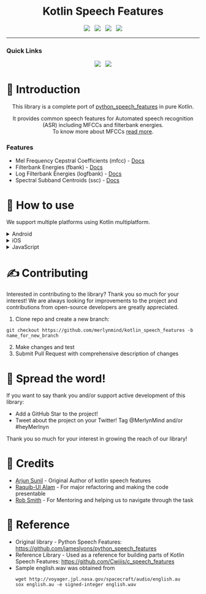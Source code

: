 <div align='center'>

<h1 align="center">
Kotlin Speech Features
</h1>


<img src="https://img.shields.io/badge/version-0.1.0-FDD835?style=for-the-badge"></img>	&nbsp; <img src="https://img.shields.io/badge/Kotlin-1.7.10-blue?style=for-the-badge&logo=kotlin"></img> &nbsp; <img src="https://img.shields.io/badge/license-MIT-chlorine?style=for-the-badge"></img> &nbsp; <img src="https://img.shields.io/jitpack/version/com.github.MerlynMind/kotlin_speech_features?style=for-the-badge"></img>

<!-- <img style="background-color: white;" src="https://assets.website-files.com/627028e6193b2d840a066eab/627028e6193b2d86cd066ee0_MM%20Logo.svg" loading="lazy" > -->
</center>

---

<h3 align="left">Quick Links</h3>


<a href="https://merlyn.org"><img src="https://img.shields.io/badge/home-ff7300?style=for-the-badge"></a>	&nbsp;
<a href="https://merlynmind.github.io/kotlin_speech_features/"><img src="https://img.shields.io/badge/Docs-2196F3?style=for-the-badge"></a>

</div>



# 📒 Introduction
<p align="center">
This library is a complete port of <a href="https://github.com/jameslyons/python_speech_features"> python_speech_features</a> in pure Kotlin. </p>
<p align="center">
It provides common speech features for Automated speech recognition (ASR) including MFCCs and filterbank energies.
<br>To know more about MFCCs <a href="http://www.practicalcryptography.com/miscellaneous/machine-learning/guide-mel-frequency-cepstral-coefficients-mfccs/">read more</a>.

### Features

- Mel Frequency Cepstral Coefficients (mfcc) - [Docs](https://merlynmind.github.io/kotlin_speech_features/-kotlin%20-speech%20-features/org.merlyn.kotlinspeechfeatures/-speech-features/mfcc.html)
- Filterbank Energies (fbank) - [Docs](https://merlynmind.github.io/kotlin_speech_features/-kotlin%20-speech%20-features/org.merlyn.kotlinspeechfeatures/-speech-features/fbank.html)
- Log Filterbank Energies (logfbank) - [Docs](https://merlynmind.github.io/kotlin_speech_features/-kotlin%20-speech%20-features/org.merlyn.kotlinspeechfeatures/-speech-features/logfbank.html)
- Spectral Subband Centroids (ssc) - [Docs](https://merlynmind.github.io/kotlin_speech_features/-kotlin%20-speech%20-features/org.merlyn.kotlinspeechfeatures/-speech-features/ssc.html)

</p>


# 🙋 How to use

We support multiple platforms using Kotlin multiplatform.

<details>
<summary> Android </summary>

## Integration
Add jitpack.io to your project's repositories:

```gradle
allProjects {
  repositories {
    google()
    maven { url 'https://jitpack.io' }
  }
}
```

Add artifact to your project:

```gradle
dependencies {
    implementation "org.merlyn:kotlin_speech_features:${version}"
}
```


## Example implementation

A sample app is included in this repo to help understand the implementation.

1. Convert your audio signal in the form of a float array. (A demo provided in the sample app)
2. Initialize speech features
	```kotlin
	private val speechFeatures = SpeechFeatures()
	```
3. Perform any of the 4 operations:
	```kotlin
	val result = speechFeatures.mfcc(MathUtils.normalize(wav), nFilt = 64)
	val result = speechFeatures.fbank(MathUtils.normalize(wav), nFilt = 64)
	val result = speechFeatures.logfbank(MathUtils.normalize(wav), nFilt = 64)
	val result = speechFeatures.ssc(MathUtils.normalize(wav), nFilt = 64)
	```
4. The result will contain a 2 dimensional matrix with the expected values.
	---
</details>

<details>
	<summary> iOS </summary>


## Integration

1. In XCode, go to `File > Add Packages...`
2. Paste in the URL of this repo in the search box
3. Select the package found
4. Click `Add Package` button


## Example implementation

A sample app is included in this repo to help understand the implementation.

1. Convert your audio signal in the form of an `KotlinIntArray` and normalize it.
   ```swift
   import KotlinSpeechFeatures

   let signal = [Int](1...1000) // Example signal
   let normalized = MathUtils.Companion.init().normalize(sig: toKotlinIntArray(arr: signal))

   func toKotlinIntArray(arr: [Int]) -> KotlinIntArray {
       let result = KotlinIntArray(size: Int32(arr.capacity))
       for i in 0...(arr.count-1) {
           result.set(index: Int32(i), value: Int32(arr[i]))
       }
       return result
   }
   ```
3. Initialize speech features
   ```swift
   let speechFeatures = SpeechFeatures()
   ```
4. Perform any of the 4 operations:
   ```swift
   let result = speechFeatures.mfcc(signal: normalized, sampleRate: 16000, winLen: 0.025, winStep: 0.01, numCep: 13, nFilt: 64, nfft: 512, lowFreq: 0, highFreq: ni;, preemph: 0.97, ceplifter: 22, appendEnergy: true, winFunc: nil)
   let result = speechFeatures.fbank(signal: normalized, sampleRate: 16000, winLen: 0.025, winStep: 0.01, nFilt: 64, nfft: 512, lowFreq: 0, highFreq: nil, preemph: 0.97, winFunc: nil)
   let result = speechFeatures.logfbank(signal: normalized, sampleRate: 16000, winLen: 0.025, winStep: 0.01, nFilt: 64, nfft: 512, lowFreq: 0, highFreq: nil, preemph: 0.97, winFunc: nil)
   let result = speechFeatures.ssc(signal: normalized, sampleRate: 16000, winLen: 0.025, winStep: 0.01, nFilt: 64, nfft: 512, lowFreq: 0, highFreq: nil, preemph: 0.97, winFunc: nil)
   ```
</details>

<details>
	<summary> JavaScript </summary>

  ```
  Coming soon...
  ```

</details>




# ✍️ Contributing
Interested in contributing to the library? Thank you so much for your interest!
We are always looking for improvements to the project and contributions from open-source developers are greatly appreciated.

1. Clone repo and create a new branch:
```
git checkout https://github.com/merlynmind/kotlin_speech_features -b name_for_new_branch
```
2. Make changes and test
3. Submit Pull Request with comprehensive description of changes

# 🌟 Spread the word!
If you want to say thank you and/or support active development of this library:

- Add a GitHub Star to the project!
- Tweet about the project on your Twitter!
Tag @MerlynMind and/or #heyMerlnyn

Thank you so much for your interest in growing the reach of our library!


# 🧡 Credits
- [Arjun Sunil](https://github.com/arjun921) - Original Author of kotlin speech features
- [Raquib-Ul Alam](https://github.com/alamkanak) - For major refactoring and making the code presentable
- [Rob Smith](https://github.com/robmsmt) - For Mentoring and helping us to navigate through the task

# 📝 Reference

- Original library - Python Speech Features: https://github.com/jameslyons/python_speech_features
- Reference Library - Used as a reference for building parts of Kotlin Speech Features: https://github.com/Cwiiis/c_speech_features
- Sample english.wav was obtained from
	```
	wget http://voyager.jpl.nasa.gov/spacecraft/audio/english.au
	sox english.au -e signed-integer english.wav
	```
